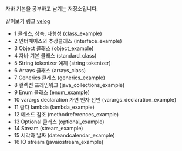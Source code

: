 자바 기본을 공부하고 남기는 저장소입니다.

같이보기 링크 [velog](https://velog.io/@currysoda/posts?tag=Java)

- 1 클래스, 상속, 다형성 (class_example)
- 2 인터페이스와 추상클래스 (interface_example)
- 3 Object 클래스 (object_example)
- 4 자바 기본 클래스 (standard_class)
- 5 String tokenizer 예제 (string tokenizer)
- 6 Arrays 클래스 (arrays_class)
- 7 Generics 클래스 (generics_example)
- 8 컬렉션 프레임워크 (java_collections_example)
- 9 Enum 클래스 (enum_example)
- 10 varargs declaration 가변 인자 선언 (varargs_declaration_example)
- 11 람다 lambda (lambda_example)
- 12 메소드 참조 (methodreferences_example)
- 13 Optional 클래스 (optional_example)
- 14 Stream (stream_example)
- 15 시각과 날짜 (dateandcalendar_example)
- 16 IO stream (javaiostream_example)





